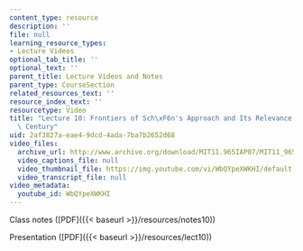 ```yaml
---
content_type: resource
description: ''
file: null
learning_resource_types:
- Lecture Videos
optional_tab_title: ''
optional_text: ''
parent_title: Lecture Videos and Notes
parent_type: CourseSection
related_resources_text: ''
resource_index_text: ''
resourcetype: Video
title: "Lecture 10: Frontiers of Sch\xF6n's Approach and Its Relevance in the 21st\
  \ Century"
uid: 2af3827a-eae4-9dcd-4ada-7ba7b2652d68
video_files:
  archive_url: http://www.archive.org/download/MIT11.965IAP07/MIT11_965IAP07lec10_220k.mp4
  video_captions_file: null
  video_thumbnail_file: https://img.youtube.com/vi/WbQYpeXWKHI/default.jpg
  video_transcript_file: null
video_metadata:
  youtube_id: WbQYpeXWKHI
---
```


Class notes ([PDF]({{< baseurl >}}/resources/notes10))

Presentation ([PDF]({{< baseurl >}}/resources/lect10))